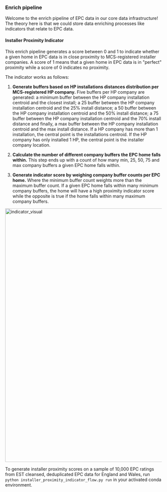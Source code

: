 ### Enrich pipeline

Welcome to the enrich pipeline of EPC data in our core data infrastructure! The theory here is that we could store data enriching processes like indicators that relate to EPC data.

#### Installer Proximity Indicator

This enrich pipeline generates a score between 0 and 1 to indicate whether a given home in EPC data is in close proximity to MCS-registered installer companies. A score of 1 means that a given home in EPC data is in "perfect" proximity while a score of 0 indicates no proximity.

The indicator works as follows:

1. **Generate buffers based on HP installations distances distribution per MCS-registered HP company.** Five buffers per HP company are generated: a minimum buffer between the HP company installation centroid and the closest install; a 25 buffer between the HP company installation centroid and the 25% install distance; a 50 buffer between the HP company installation centroid and the 50% install distance; a 75 buffer between the HP company installation centroid and the 70% install distance and finally, a max buffer between the HP company installation centroid and the max install distance. If a HP company has more than 1 installation, the central point is the installations centroid. If the HP company has only installed 1 HP, the central point is the installer company location.

2. **Calculate the number of different company buffers the EPC home falls within.** This step ends up with a count of how many min, 25, 50, 75 and max company buffers a given EPC home falls within.

3. **Generate indicator score by weighing company buffer counts per EPC home.** Where the minimum buffer count weights more than the maximum buffer count. If a given EPC home falls within many minimum company buffers, the home will have a high proximity indicator score while the opposite is true if the home falls within many maximum company buffers.

<img width="814" alt="indicator_visual" src="https://user-images.githubusercontent.com/46863334/166961845-b5faebef-6e8e-4338-a2fc-817f01669d91.png">

To generate installer proximity scores on a sample of 10,000 EPC ratings from EST cleansed, deduplicated EPC data for England and Wales, run `python installer_proximity_indicator_flow.py run` in your activated conda environment.
